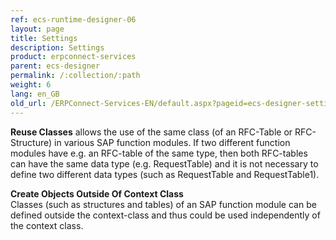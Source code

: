 ```yaml
---
ref: ecs-runtime-designer-06
layout: page
title: Settings
description: Settings
product: erpconnect-services
parent: ecs-designer
permalink: /:collection/:path
weight: 6
lang: en_GB
old_url: /ERPConnect-Services-EN/default.aspx?pageid=ecs-designer-settings
---
```


**Reuse Classes**
allows the use of the same class (of an RFC-Table or RFC-Structure) in various SAP function modules. 
If two different function modules have e.g. an RFC-table of the same type, 
then both RFC-tables can have the same data type (e.g. RequestTable) and it is not necessary to define two different data types (such as RequestTable and RequestTable1).

**Create Objects Outside Of Context Class**<br>
Classes (such as structures and tables) of an SAP function module can be defined outside the context-class and thus could be used independently of the context class. 
